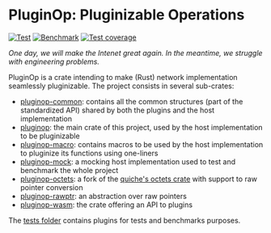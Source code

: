# PluginOp: Pluginizable Operations

[![Test](https://github.com/qdeconinck/pluginop/actions/workflows/rust.yml/badge.svg?branch=main)](https://github.com/qdeconinck/pluginop/actions/workflows/rust.yml?query=branch%main)
[![Benchmark](https://github.com/qdeconinck/pluginop/actions/workflows/benchmark.yml/badge.svg?branch=main)](https://github.com/qdeconinck/pluginop/actions/workflows/benchmark.yml?query=branch%main)
[![Test coverage](https://codecov.io/gh/qdeconinck/pluginop/branch/master/graph/badge.svg)](https://codecov.io/gh/qdeconinck/pluginop)

*One day, we will make the Intenet great again. In the meantime, we struggle with engineering problems.*

PluginOp is a crate intending to make (Rust) network implementation seamlessly pluginizable.
The project consists in several sub-crates:

- [pluginop-common](https://github.com/qdeconinck/pluginop/tree/main/common): contains all the common structures (part of the standardized API) shared by both the plugins and the host implementation
- [pluginop](https://github.com/qdeconinck/pluginop/tree/main/lib): the main crate of this project, used by the host implementation to be pluginizable
- [pluginop-macro](https://github.com/qdeconinck/pluginop/tree/main/macro): contains macros to be used by the host implementation to pluginize its functions using one-liners
- [pluginop-mock](https://github.com/qdeconinck/pluginop/tree/main/mock): a mocking host implementation used to test and benchmark the whole project
- [pluginop-octets](https://github.com/qdeconinck/pluginop/tree/main/octets): a fork of the [quiche's octets crate](https://github.com/cloudflare/quiche/tree/master/octets) with support to raw pointer conversion
- [pluginop-rawptr](https://github.com/qdeconinck/pluginop/tree/main/rawptr): an abstraction over raw pointers
- [pluginop-wasm](https://github.com/qdeconinck/pluginop/tree/main/wasm): the crate offering an API to plugins

The [tests folder](https://github.com/qdeconinck/pluginop/tree/main/tests) contains plugins for tests and benchmarks purposes.
